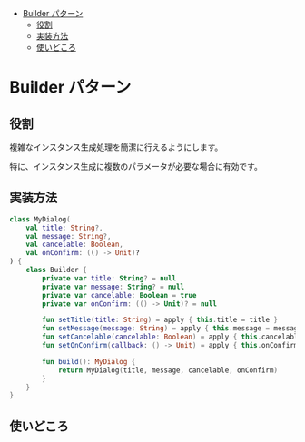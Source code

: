 - [Builder パターン](#builder-パターン)
  - [役割](#役割)
  - [実装方法](#実装方法)
  - [使いどころ](#使いどころ)


# Builder パターン

## 役割

複雑なインスタンス生成処理を簡潔に行えるようにします。

特に、インスタンス生成に複数のパラメータが必要な場合に有効です。


## 実装方法

```kotlin
class MyDialog(
    val title: String?,
    val message: String?,
    val cancelable: Boolean,
    val onConfirm: (() -> Unit)?
) {
    class Builder {
        private var title: String? = null
        private var message: String? = null
        private var cancelable: Boolean = true
        private var onConfirm: (() -> Unit)? = null

        fun setTitle(title: String) = apply { this.title = title }
        fun setMessage(message: String) = apply { this.message = message }
        fun setCancelable(cancelable: Boolean) = apply { this.cancelable = cancelable }
        fun setOnConfirm(callback: () -> Unit) = apply { this.onConfirm = callback }

        fun build(): MyDialog {
            return MyDialog(title, message, cancelable, onConfirm)
        }
    }
}
```

## 使いどころ



